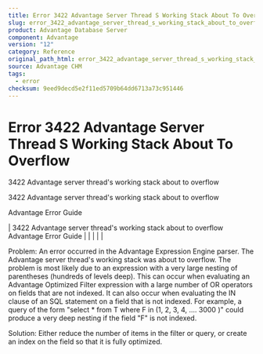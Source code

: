 ```yaml
---
title: Error 3422 Advantage Server Thread S Working Stack About To Overflow
slug: error_3422_advantage_server_thread_s_working_stack_about_to_overflow
product: Advantage Database Server
component: Advantage
version: "12"
category: Reference
original_path_html: error_3422_advantage_server_thread_s_working_stack_about_to_overflow.htm
source: Advantage CHM
tags:
  - error
checksum: 9eed9decd5e2f11ed5709b64dd6713a73c951446
---
```


# Error 3422 Advantage Server Thread S Working Stack About To Overflow

3422 Advantage server thread's working stack about to overflow

3422 Advantage server thread's working stack about to overflow

Advantage Error Guide

| 3422 Advantage server thread's working stack about to overflow  Advantage Error Guide |  |  |  |  |

Problem: An error occurred in the Advantage Expression Engine parser. The Advantage server thread's working stack was about to overflow. The problem is most likely due to an expression with a very large nesting of parentheses (hundreds of levels deep). This can occur when evaluating an Advantage Optimized Filter expression with a large number of OR operators on fields that are not indexed. It can also occur when evaluating the IN clause of an SQL statement on a field that is not indexed. For example, a query of the form "select \* from T where F in (1, 2, 3, 4, .... 3000 )" could produce a very deep nesting if the field "F" is not indexed.

Solution: Either reduce the number of items in the filter or query, or create an index on the field so that it is fully optimized.
